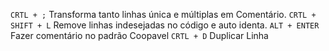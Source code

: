  `CRTL + ;`  Transforma tanto linhas única e múltiplas em Comentário.
 `CRTL + SHIFT + L` Remove linhas indesejadas no código e auto identa.
 `ALT + ENTER` Fazer comentário no padrão Coopavel
 `CRTL + D` Duplicar Linha